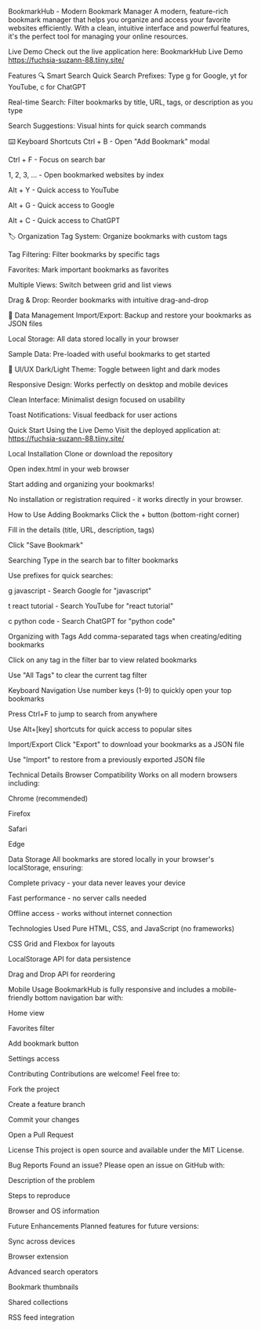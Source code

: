 BookmarkHub - Modern Bookmark Manager
A modern, feature-rich bookmark manager that helps you organize and access your favorite websites efficiently. With a clean, intuitive interface and powerful features, it's the perfect tool for managing your online resources.

Live Demo
Check out the live application here: BookmarkHub Live Demo https://fuchsia-suzann-88.tiiny.site/

Features
🔍 Smart Search
Quick Search Prefixes: Type g <query> for Google, yt <query> for YouTube, c <query> for ChatGPT

Real-time Search: Filter bookmarks by title, URL, tags, or description as you type

Search Suggestions: Visual hints for quick search commands

⌨️ Keyboard Shortcuts
Ctrl + B - Open "Add Bookmark" modal

Ctrl + F - Focus on search bar

1, 2, 3, ... - Open bookmarked websites by index

Alt + Y - Quick access to YouTube

Alt + G - Quick access to Google

Alt + C - Quick access to ChatGPT

🏷️ Organization
Tag System: Organize bookmarks with custom tags

Tag Filtering: Filter bookmarks by specific tags

Favorites: Mark important bookmarks as favorites

Multiple Views: Switch between grid and list views

Drag & Drop: Reorder bookmarks with intuitive drag-and-drop

💾 Data Management
Import/Export: Backup and restore your bookmarks as JSON files

Local Storage: All data stored locally in your browser

Sample Data: Pre-loaded with useful bookmarks to get started

🎨 UI/UX
Dark/Light Theme: Toggle between light and dark modes

Responsive Design: Works perfectly on desktop and mobile devices

Clean Interface: Minimalist design focused on usability

Toast Notifications: Visual feedback for user actions

Quick Start
Using the Live Demo
Visit the deployed application at: https://fuchsia-suzann-88.tiiny.site/

Local Installation
Clone or download the repository

Open index.html in your web browser

Start adding and organizing your bookmarks!

No installation or registration required - it works directly in your browser.

How to Use
Adding Bookmarks
Click the + button (bottom-right corner)

Fill in the details (title, URL, description, tags)

Click "Save Bookmark"

Searching
Type in the search bar to filter bookmarks

Use prefixes for quick searches:

g javascript - Search Google for "javascript"

t react tutorial - Search YouTube for "react tutorial"

c python code - Search ChatGPT for "python code"

Organizing with Tags
Add comma-separated tags when creating/editing bookmarks

Click on any tag in the filter bar to view related bookmarks

Use "All Tags" to clear the current tag filter

Keyboard Navigation
Use number keys (1-9) to quickly open your top bookmarks

Press Ctrl+F to jump to search from anywhere

Use Alt+[key] shortcuts for quick access to popular sites

Import/Export
Click "Export" to download your bookmarks as a JSON file

Use "Import" to restore from a previously exported JSON file

Technical Details
Browser Compatibility
Works on all modern browsers including:

Chrome (recommended)

Firefox

Safari

Edge

Data Storage
All bookmarks are stored locally in your browser's localStorage, ensuring:

Complete privacy - your data never leaves your device

Fast performance - no server calls needed

Offline access - works without internet connection

Technologies Used
Pure HTML, CSS, and JavaScript (no frameworks)

CSS Grid and Flexbox for layouts

LocalStorage API for data persistence

Drag and Drop API for reordering

Mobile Usage
BookmarkHub is fully responsive and includes a mobile-friendly bottom navigation bar with:

Home view

Favorites filter

Add bookmark button

Settings access

Contributing
Contributions are welcome! Feel free to:

Fork the project

Create a feature branch

Commit your changes

Open a Pull Request

License
This project is open source and available under the MIT License.

Bug Reports
Found an issue? Please open an issue on GitHub with:

Description of the problem

Steps to reproduce

Browser and OS information

Future Enhancements
Planned features for future versions:

Sync across devices

Browser extension

Advanced search operators

Bookmark thumbnails

Shared collections

RSS feed integration

